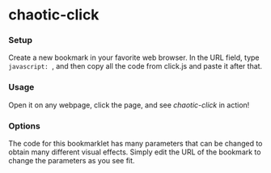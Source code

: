 # chaotic-click

### Setup

Create a new bookmark in your favorite web browser. In the URL field, type `javascript: `, and then copy all the code from click.js and paste it after that.

### Usage

Open it on any webpage, click the page, and see *chaotic-click* in action!

### Options
The code for this bookmarklet has many parameters that can be changed to obtain many different visual effects. Simply edit the URL of the bookmark to change the parameters as you see fit.
